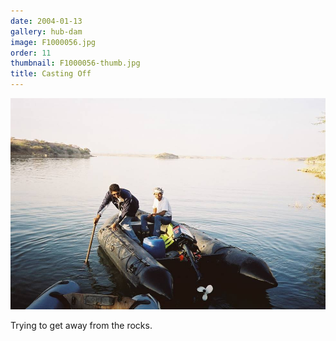 ```yaml
---
date: 2004-01-13
gallery: hub-dam
image: F1000056.jpg
order: 11
thumbnail: F1000056-thumb.jpg
title: Casting Off
---
```


![Casting Off](./F1000056.jpg)

Trying to get away from the rocks.
